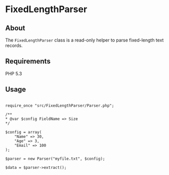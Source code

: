 # FixedLengthParser

## About

The `FixedLengthParser` class is a read-only helper to parse fixed-length text records.

## Requirements

PHP 5.3

## Usage

```

require_once "src/FixedLengthParser/Parser.php";

/**
* @var $config FieldName => Size
*/

$config = array(
    "Name" => 30,
    "Age" => 3,
    "Email" => 100
);

$parser = new Parser("myfile.txt", $config);

$data = $parser->extract();


```